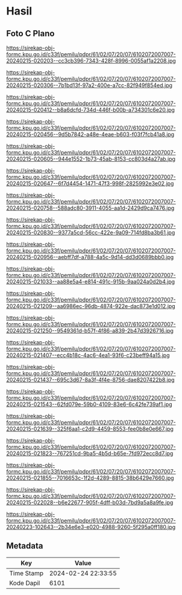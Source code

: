 # Hasil

## Foto C Plano

https://sirekap-obj-formc.kpu.go.id/c33f/pemilu/pdpr/61/02/07/20/07/6102072007007-20240215-020203--cc3cb396-7343-428f-8996-0055af1a2208.jpg

https://sirekap-obj-formc.kpu.go.id/c33f/pemilu/pdpr/61/02/07/20/07/6102072007007-20240215-020306--7b1bd13f-97a2-400e-a7cc-82f949f854ed.jpg

https://sirekap-obj-formc.kpu.go.id/c33f/pemilu/pdpr/61/02/07/20/07/6102072007007-20240215-020412--b8a6dcfd-734d-446f-b00b-a734301c6e20.jpg

https://sirekap-obj-formc.kpu.go.id/c33f/pemilu/pdpr/61/02/07/20/07/6102072007007-20240215-020456--9d5b7842-a48e-4eae-b603-f03f7fcb41a8.jpg

https://sirekap-obj-formc.kpu.go.id/c33f/pemilu/pdpr/61/02/07/20/07/6102072007007-20240215-020605--944e1552-1b73-45ab-8153-cc803d4a27ab.jpg

https://sirekap-obj-formc.kpu.go.id/c33f/pemilu/pdpr/61/02/07/20/07/6102072007007-20240215-020647--6f7d4454-1471-47f3-998f-2825992e3e02.jpg

https://sirekap-obj-formc.kpu.go.id/c33f/pemilu/pdpr/61/02/07/20/07/6102072007007-20240215-020758--588adc80-3911-4055-aa1d-2429d9ca7476.jpg

https://sirekap-obj-formc.kpu.go.id/c33f/pemilu/pdpr/61/02/07/20/07/6102072007007-20240215-020830--9377a5cd-56cc-422e-9a09-714fd8ba3b61.jpg

https://sirekap-obj-formc.kpu.go.id/c33f/pemilu/pdpr/61/02/07/20/07/6102072007007-20240215-020956--aebff7df-a788-4a5c-9d14-dd3d0689bbb0.jpg

https://sirekap-obj-formc.kpu.go.id/c33f/pemilu/pdpr/61/02/07/20/07/6102072007007-20240215-021033--aa88e5a4-e814-491c-915b-9aa024a0d2b4.jpg

https://sirekap-obj-formc.kpu.go.id/c33f/pemilu/pdpr/61/02/07/20/07/6102072007007-20240215-021209--aa6986ec-96db-4874-922e-dac873e1d012.jpg

https://sirekap-obj-formc.kpu.go.id/c33f/pemilu/pdpr/61/02/07/20/07/6102072007007-20240215-021250--9549361d-b57f-4f86-a839-2b47d3926716.jpg

https://sirekap-obj-formc.kpu.go.id/c33f/pemilu/pdpr/61/02/07/20/07/6102072007007-20240215-021407--ecc4b18c-4ac6-4ea1-93f6-c23beff94a15.jpg

https://sirekap-obj-formc.kpu.go.id/c33f/pemilu/pdpr/61/02/07/20/07/6102072007007-20240215-021437--695c3d67-8a3f-4f4e-8756-dae8207422b8.jpg

https://sirekap-obj-formc.kpu.go.id/c33f/pemilu/pdpr/61/02/07/20/07/6102072007007-20240215-021543--62fd079e-59b0-4109-83e6-6c42fe739af1.jpg

https://sirekap-obj-formc.kpu.go.id/c33f/pemilu/pdpr/61/02/07/20/07/6102072007007-20240215-021639--325f6aa1-c2d9-4459-8553-fee0b8e0e667.jpg

https://sirekap-obj-formc.kpu.go.id/c33f/pemilu/pdpr/61/02/07/20/07/6102072007007-20240215-021823--767251cd-9ba5-4b5d-b65e-7fd972ecc8d7.jpg

https://sirekap-obj-formc.kpu.go.id/c33f/pemilu/pdpr/61/02/07/20/07/6102072007007-20240215-021855--7016653c-1f2d-4289-8815-38b6429e7660.jpg

https://sirekap-obj-formc.kpu.go.id/c33f/pemilu/pdpr/61/02/07/20/07/6102072007007-20240215-022028--b6e22677-905f-4dff-b03d-7bd9a5a8a9fe.jpg

https://sirekap-obj-formc.kpu.go.id/c33f/pemilu/pdpr/61/02/07/20/07/6102072007007-20240223-102643--2b34e6e3-e020-4988-9260-5f295a0ff180.jpg


## Metadata

| Key        | Value               |
| ---------- | ------------------- |
| Time Stamp | 2024-02-24 22:33:55 |
| Kode Dapil | 6101                |



